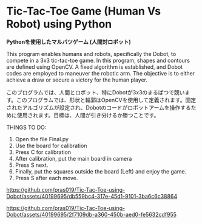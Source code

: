 # Tic-Tac-Toe Game (Human Vs Robot) using Python

**Pythonを使用したマルバツゲーム (人間対ロボット)**

This program enables humans and robots, specifically the Dobot, to compete in a 3x3 tic-tac-toe game. In this program, shapes and contours are defined using OpenCV. A fixed algorithm is established, and Dobot codes are employed to maneuver the robotic arm. The objective is to either achieve a draw or secure a victory for the human player.

このプログラムでは、人間とロボット、特にDobotが3x3のまるばつで競います。このプログラムでは、形状と輪郭はOpenCVを使用して定義されます。固定されたアルゴリズムが設定され、Dobotのコードがロボットアームを操作するために使用されます。目標は、人間が引き分けるか勝つことです。

THINGS TO DO:

1. Open the file Final.py
2. Use the board for calibration
3. Press C for calibration
4. After calibration, put the main board in camera
5. Press S next. 
6. Finally, put the squares outside the board (Left) and enjoy the game. 
7. Press S after each move.

https://github.com/pras019/Tic-Tac-Toe-using-Dobot/assets/40199695/db559bc4-317e-45d1-9101-3ba6c6c38864

https://github.com/pras019/Tic-Tac-Toe-using-Dobot/assets/40199695/2f7109db-a360-450b-aed0-fe5632cdf955


